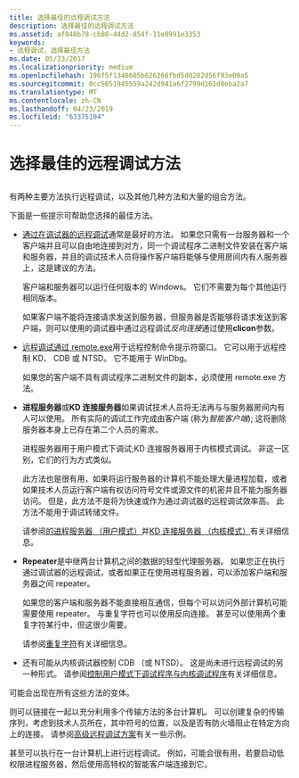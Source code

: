 ```yaml
---
title: 选择最佳的远程调试方法
description: 选择最佳的远程调试方法
ms.assetid: af048b78-cb80-44d2-854f-11e0991e3353
keywords:
- 远程调试，选择最佳方法
ms.date: 05/23/2017
ms.localizationpriority: medium
ms.openlocfilehash: 196f5f1348605b626266fbd5d0282d56f93e09a5
ms.sourcegitcommit: 0cc5051945559a242d941a6f2799d161d8eba2a7
ms.translationtype: MT
ms.contentlocale: zh-CN
ms.lasthandoff: 04/23/2019
ms.locfileid: "63375104"
---
```

# <a name="choosing-the-best-remote-debugging-method"></a>选择最佳的远程调试方法


## <span id="ddk_choosing_the_best_remote_debugging_method_dbg"></span><span id="DDK_CHOOSING_THE_BEST_REMOTE_DEBUGGING_METHOD_DBG"></span>


有两种主要方法执行远程调试，以及其他几种方法和大量的组合方法。

下面是一些提示可帮助您选择的最佳方法。

-   [通过在调试器的远程调试](remote-debugging-through-the-debugger.md)通常是最好的方法。 如果您只需有一台服务器和一个客户端并且可以自由地连接到对方，同一个调试程序二进制文件安装在客户端和服务器，并且的调试技术人员将操作客户端将能够与使用房间内有人服务器上，这是建议的方法。

    客户端和服务器可以运行任何版本的 Windows。 它们不需要为每个其他运行相同版本。

    如果客户端不能将连接请求发送到服务器，但服务器是否能够将请求发送到客户端，则可以使用的调试器中通过远程调试*反向连接*通过使用**clicon**参数。

-   [远程调试通过 remote.exe](remote-debugging-through-remote-exe.md)用于远程控制命令提示符窗口。 它可以用于远程控制 KD、 CDB 或 NTSD。 它不能用于 WinDbg。

    如果您的客户端不具有调试程序二进制文件的副本，必须使用 remote.exe 方法。

-   **进程服务器**或**KD 连接服务器**如果调试技术人员将无法再与与服务器房间内有人可以使用。 所有实际的调试工作完成由客户端 (称为*智能客户端*); 这将删除服务器本身上已存在第二个人员的需求。

    进程服务器用于用户模式下调试;KD 连接服务器用于内核模式调试。 非这一区别，它们的行为方式类似。

    此方法也是很有用，如果将运行服务器的计算机不能处理大量进程加载，或者如果技术人员运行客户端有权访问符号文件或源文件的机密并且不能为服务器访问。 但是，此方法不是将为快速或作为通过调试器的远程调试效率高。 此方法不能用于调试转储文件。

    请参阅[的进程服务器 （用户模式）](process-servers--user-mode-.md)并[KD 连接服务器 （内核模式）](kd-connection-servers--kernel-mode-.md)有关详细信息。

-   **Repeater**是中继两台计算机之间的数据的轻型代理服务器。 如果您正在执行通过调试器的远程调试，或者如果正在使用进程服务器，可以添加客户端和服务器之间 repeater。

    如果您的客户端和服务器不能直接相互通信，但每个可以访问外部计算机可能需要使用 repeater。 与重复字符也可以使用反向连接。 甚至可以使用两个重复字符某行中，但这很少需要。

    请参阅[重复字符](repeaters.md)有关详细信息。

-   还有可能从内核调试器控制 CDB （或 NTSD）。 这是尚未进行远程调试的另一种形式。 请参阅[控制用户模式下调试程序与内核调试程序](controlling-the-user-mode-debugger-from-the-kernel-debugger.md)有关详细信息。

可能会出现在所有这些方法的变体。

则可以链接在一起以充分利用多个传输方法的多台计算机。 可以创建复杂的传输序列，考虑到技术人员所在，其中符号的位置，以及是否有防火墙阻止在特定方向上的连接。 请参阅[高级远程调试方案](advanced-remote-debugging-scenarios.md)有关一些示例。

甚至可以执行在一台计算机上进行远程调试。 例如，可能会很有用，若要启动低权限进程服务器，然后使用高特权的智能客户端连接到它。

 

 





